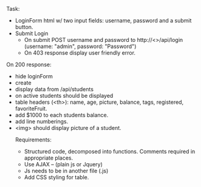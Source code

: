 Task:
  - LoginForm html w/ two input fields: username, password and a submit button.
  - Submit Login
    - On submit POST username and password to http://<>/api/login (username: "admin", password: "Password")
    - On 403 response display user friendly error.
  

On 200 response:
  - hide loginForm
  - create <table>
  - display data from /api/students
  - on active students should be displayed
  - table headers (\<th\>): name, age, picture, balance, tags, registered, favoriteFruit.
  - add $1000 to each students balance.
  - add line numberings.
  - \<img\> should display picture of a student.


Requirements:
  - Structured code, decomposed into functions. Comments required in appropriate places.
  - Use AJAX – (plain js or Jquery)
  - Js needs to be in another file (.js)
  - Add CSS styling for table.
